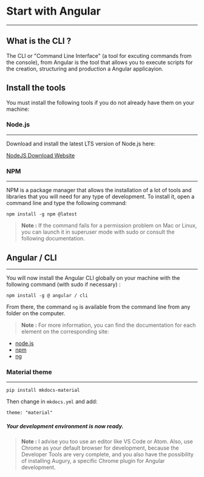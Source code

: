 # Start with Angular

--- 

## What is the CLI ?

The CLI or "Command Line Interface" (a tool for excuting commands from the console), from Angular is the tool that allows you to execute scripts for the creation, structuring and production a Angular applicayion.

## Install the tools

You must install the following tools if you do not already have them on your machine:

### Node.js
---
Download and install the latest LTS version of Node.js here:

 [NodeJS Download Website](https://nodejs.org/en/download/)

### NPM
---
NPM is a package manager that allows the installation of a lot of tools and libraries that you will need for any type of development. To install it, open a command line and type the following command:

```npm
npm install -g npm @latest
```

> **Note :** If the command fails for a permission problem on Mac or Linux, you can launch it in superuser mode with  sudo or consult the following documentation.

## Angular / CLI
---
You will now install the Angular CLI globally on your machine with the following command (with sudo if necessary) :

```npm
npm install -g @ angular / cli
```
From there, the command `ng` is available from the command line from any folder on the computer.

> **Note :** For more information, you can find the documentation for each element on the corresponding site:

* [node.js](https://nodejs.org/en/docs/) 
* [npm](https://docs.npmjs.com/) 
* [ng](https://cli.angular.io/)



### Material theme
---

```pip
pip install mkdocs-material 
```

Then change in `mkdocs.yml` and add:  

``` material
theme: "material"
```
##### Your development environment is now ready.

> **Note :** I advise you too use an editor like VS Code or Atom. Also, use Chrome as your default browser for development, because the Developer Tools are very complete, and you also have the possibility of installing Augury, a specific Chrome plugin for Angular development.


